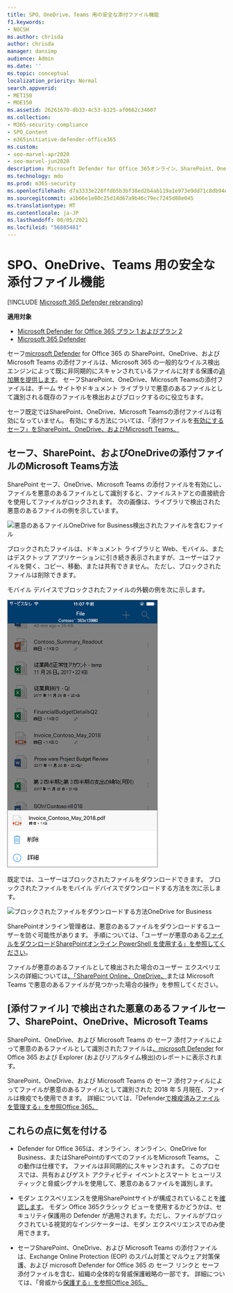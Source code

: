 ```yaml
---
title: SPO、OneDrive、Teams 用の安全な添付ファイル機能
f1.keywords:
- NOCSH
ms.author: chrisda
author: chrisda
manager: dansimp
audience: Admin
ms.date: ''
ms.topic: conceptual
localization_priority: Normal
search.appverid:
- MET150
- MOE150
ms.assetid: 26261670-db33-4c53-b125-af0662c34607
ms.collection:
- M365-security-compliance
- SPO_Content
- m365initiative-defender-office365
ms.custom:
- seo-marvel-apr2020
- seo-marvel-jun2020
description: Microsoft Defender for Office 365オンライン、SharePoint、OneDrive for Business、およびMicrosoft Teams。
ms.technology: mdo
ms.prod: m365-security
ms.openlocfilehash: d7a3333e228ffdb5b3bf38ed2b4ab119a1e973e9dd71c8db94e26f27d9cb44d2
ms.sourcegitcommit: a1b66e1e80c25d14d67a9b46c79ec7245d88e045
ms.translationtype: MT
ms.contentlocale: ja-JP
ms.lasthandoff: 08/05/2021
ms.locfileid: "56885481"
---
```

# <a name="safe-attachments-for-sharepoint-onedrive-and-microsoft-teams"></a>SPO、OneDrive、Teams 用の安全な添付ファイル機能

[!INCLUDE [Microsoft 365 Defender rebranding](../includes/microsoft-defender-for-office.md)]

**適用対象**
- [Microsoft Defender for Office 365 プラン 1 およびプラン 2](defender-for-office-365.md)
- [Microsoft 365 Defender](../defender/microsoft-365-defender.md)

セーフ[microsoft Defender](whats-new-in-defender-for-office-365.md) for Office 365 の SharePoint、OneDrive、および Microsoft Teams の添付ファイルは、Microsoft 365 の一般的なウイルス検出エンジンによって既に非同期的にスキャンされているファイルに対する保護の[追加層を提供します](virus-detection-in-spo.md)。 セーフSharePoint、OneDrive、Microsoft Teamsの添付ファイルは、チーム サイトやドキュメント ライブラリで悪意のあるファイルとして識別される既存のファイルを検出およびブロックするのに役立ちます。

セーフ既定ではSharePoint、OneDrive、Microsoft Teamsの添付ファイルは有効になっていません。 有効にする方法については、「添付ファイルを[有効にするセーフ」をSharePoint、OneDrive、およびMicrosoft Teams。](turn-on-mdo-for-spo-odb-and-teams.md)

## <a name="how-safe-attachments-for-sharepoint-onedrive-and-microsoft-teams-works"></a>セーフ、SharePoint、およびOneDriveの添付ファイルのMicrosoft Teams方法

SharePoint セーフ、OneDrive、Microsoft Teams の添付ファイルを有効にし、ファイルを悪意のあるファイルとして識別すると、ファイルストアとの直接統合を使用してファイルがロックされます。 次の画像は、ライブラリで検出された悪意のあるファイルの例を示しています。

![悪意のあるファイルOneDrive for Business検出されたファイルを含むファイル](../../media/2bba71cc-7ad1-4799-8b9d-d56f923db3a7.png)

ブロックされたファイルは、ドキュメント ライブラリと Web、モバイル、またはデスクトップ アプリケーションに引き続き表示されますが、ユーザーはファイルを開く、コピー、移動、または共有できません。 ただし、ブロックされたファイルは削除できます。

モバイル デバイスでブロックされたファイルの外観の例を次に示します。

![ブロックされたファイルをモバイル アプリOneDrive for BusinessからOneDrive削除する](../../media/cb1c1705-fd0a-45b8-9a26-c22503011d54.png)

既定では、ユーザーはブロックされたファイルをダウンロードできます。 ブロックされたファイルをモバイル デバイスでダウンロードする方法を次に示します。

![ブロックされたファイルをダウンロードする方法OneDrive for Business](../../media/be288a82-bdd8-4371-93d8-1783db3b61bc.png)

SharePointオンライン管理者は、悪意のあるファイルをダウンロードするユーザーを防ぐ可能性があります。 手順については、「ユーザーが悪意のある[ファイルをダウンロードSharePointオンライン PowerShell を使用する」を参照してください](turn-on-mdo-for-spo-odb-and-teams.md#step-2-recommended-use-sharepoint-online-powershell-to-prevent-users-from-downloading-malicious-files)。

ファイルが悪意のあるファイルとして検出された場合のユーザー エクスペリエンスの詳細については[、「SharePoint Online、OneDrive、](https://support.microsoft.com/office/01e902ad-a903-4e0f-b093-1e1ac0c37ad2)または Microsoft Teams で悪意のあるファイルが見つかった場合の操作」を参照してください。

## <a name="view-information-about-malicious-files-detected-by-safe-attachments-for-sharepoint-onedrive-and-microsoft-teams"></a>[添付ファイル] で検出された悪意のあるファイルセーフ、SharePoint、OneDrive、Microsoft Teams

SharePoint、OneDrive、および Microsoft Teams の セーフ 添付ファイルによって悪意のあるファイルとして識別されたファイルは[、microsoft Defender](view-reports-for-mdo.md) for Office 365 および Explorer (およびリアルタイム検出[)](threat-explorer.md)のレポートに表示されます。

SharePoint、OneDrive、および Microsoft Teams の セーフ 添付ファイルによってファイルが悪意のあるファイルとして識別された 2018 年 5 月現在、ファイルは検疫でも使用できます。 詳細については、「Defender[で検疫済みファイルを管理する」を参照Office 365。](manage-quarantined-messages-and-files.md#use-the-microsoft-365-defender-portal-to-manage-quarantined-files-in-defender-for-office-365)

## <a name="keep-these-points-in-mind"></a>これらの点に気を付ける

- Defender for Office 365は、オンライン、オンライン、OneDrive for Business、またはSharePointのすべてのファイルをMicrosoft Teams。 この動作は仕様です。 ファイルは非同期的にスキャンされます。 このプロセスでは、共有およびゲスト アクティビティ イベントとスマート ヒューリスティックと脅威シグナルを使用して、悪意のあるファイルを識別します。

- モダン エクスペリエンスを使用SharePointサイトが構成されていることを[確認します](/sharepoint/guide-to-sharepoint-modern-experience)。 モダン Office 365クラシック ビューを使用するかどうかは、セキュリティ保護用の Defender が適用されます。ただし、ファイルがブロックされている視覚的なインジケーターは、モダン エクスペリエンスでのみ使用できます。

- セーフSharePoint、OneDrive、および Microsoft Teams の添付ファイルは、Exchange Online Protection (EOP) のスパム対策とマルウェア対策保護、および microsoft Defender for Office 365 の セーフ リンクと セーフ 添付ファイルを含む、組織の全体的な脅威保護戦略の一部です。 詳細については、「脅威から[保護する」を参照Office 365。](protect-against-threats.md)
